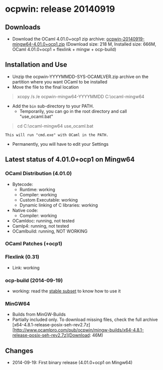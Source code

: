 # ocpwin: release 20140919

## Downloads

* Download the OCaml 4.01.0+ocp1 zip archive: 
   [ocpwin-20140919-mingw64-4.01.0+ocp1.zip](http://www.ocamlpro.com/pub/ocpwin/ocpwin-builds/ocpwin-20140919-mingw64-4.01.0+ocp1.zip)
   (Download size: 218 M, Installed size: 666M, OCaml 4.01.0+ocp1 + flexlink + mingw + ocp-build)


## Installation and Use

* Unzip the ocpwin-YYYYMMDD-SYS-OCAMLVER.zip archive on the partition where
   you want OCaml to be installed
* Move the file to the final location

> xcopy /s /e ocpwin-mingw64-YYYYMMDD C:\ocaml-mingw64

* Add the `bin` sub-directory to your PATH.
  * Temporarily, you can go in the root directory and call "use_ocaml.bat"

> cd C:\ocaml-mingw64
> use_ocaml.bat

    This will run "cmd.exe" with OCaml in the PATH.

  * Permanently, you will have to edit your Settings

## Latest status of 4.01.0+ocp1 on Mingw64

### OCaml Distribution (4.01.0)
* Bytecode:
  * Runtime: working
  * Compiler: working
  * Custom Executable: working
  * Dynamic linking of C libraries: working
* Native code:
  * Compiler: working
* OCamldoc: running, not tested
* Camlp4: running, not tested
* OCamlbuild: running, NOT WORKING

### OCaml Patches (+ocp1)

### Flexlink (0.31)
* Link: working

### ocp-build (2014-09-19)
* working: read the [stable subset]() to know how to use it

### MinGW64

* Builds from MinGW-Builds
* Partially included only. To download missing files, check the full
 archive [x64-4.8.1-release-posix-seh-rev2.7z][http://www.ocamlpro.com/pub/ocpwin/mingw-builds/x64-4.8.1-release-posix-seh-rev2.7z](Download: 46M)



## Changes

* 2014-09-19: First binary release (4.01.0+ocp1 on Mingw64)

  
